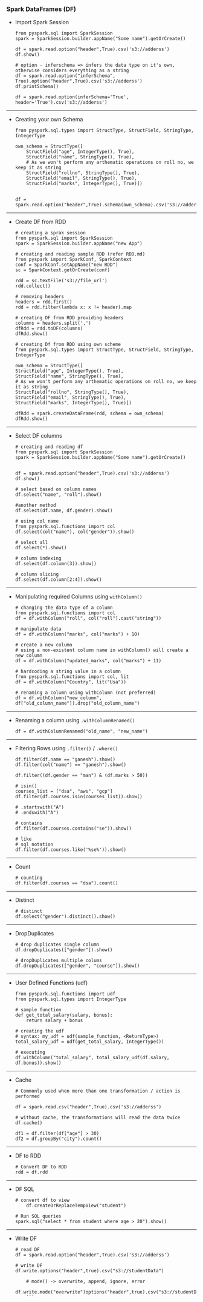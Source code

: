 ### Spark DataFrames (DF)

- Import Spark Session

	```
	from pyspark.sql import SparkSession
	spark = SparkSession.builder.appName("Some name").getOrCreate()

	df = spark.read.option("header",True).csv('s3://adderss')
	df.show()

	# option - inferschema => infers the data type on it's own, otherwise considers everything as a string
	df = spark.read.option("inferSchema", True).option("header",True).csv('s3://adderss')
	df.printSchema()

	df = spark.read.option(inferSchema='True', header='True').csv('s3://adderss')
	```

--------------

- Creating your own Schema

	```
	from pyspark.sql.types import StructType, StructField, StringType, IntegerType

	own_schema = StructType([
		StructField("age", IntegerType(), True),
		StructField("name", StringType(), True),
		# As we won't perform any arthematic operations on roll no, we keep it as string
		StructField("rollno", StringType(), True),
		StructField("email", StringType(), True),
		StructField("marks", IntegerType(), True)])

	
	df = spark.read.option("header",True).schema(own_schema).csv('s3://adderss')
	```

--------------


- Create DF from RDD

	```
	# creating a sprak session
	from pyspark.sql import SparkSession
	spark = SparkSession.builder.appName("new App")
	```
	
	```
	# creating and reading sample RDD (refer RDD.md)
	from pyspark import SparkConf, SparkContext
	conf = SparkConf.setAppName("new RDD")
	sc = SparkContext.getOrCreate(conf)
	
	rdd = sc.textFile('s3://file_url')
	rdd.collect()
	```
	
	```
	# removing headers
	headers = rdd.first()
	rdd = rdd.filter(lambda x: x != header).map
	```
	
	```
	# creating DF from RDD providing headers
	columns = headers.split(',')
	dfRdd = rdd.toDF(columns)
	dfRdd.show()
	```
	
	```
	# creating Df from RDD using own scheme
	from pyspark.sql.types import StructType, StructField, StringType, IntegerType

	own_schema = StructType([
	StructField("age", IntegerType(), True),
	StructField("name", StringType(), True),
	# As we won't perform any arthematic operations on roll no, we keep it as string
	StructField("rollno", StringType(), True),
	StructField("email", StringType(), True),
	StructField("marks", IntegerType(), True)])
	
	dfRdd = spark.createDataFrame(rdd, schema = own_schema)
	dfRdd.show()
	```
	
---------------

- Select DF columns

	```
	# creating and reading df
	from pyspark.sql import SparkSession
	spark = SparkSession.builder.appName("Some name").getOrCreate()


	df = spark.read.option("header",True).csv('s3://adderss')
	df.show()
	```
	
	```
	# select based on column names
	df.select("name", "roll").show()
	
	#another method
	df.select(df.name, df.gender).show()
	```
	
	```
	# using col name
	from pyspark.sql.functions import col
	df.select(col("name"), col("gender")).show()
	```
	
	```
	# select all
	df.select(*).show()
	
	# column indexing
	df.select(df.column(3)).show()
	
	# column slicing
	df.select(df.column[2:4]).show()
	```

------

- Manipulating required Columns using ```withColumn()```
	
	```
	# changing the data type of a column
	from pyspark.sql.functions import col
	df = df.withColumn("roll", col("roll").cast("string"))
	```
	
	```
	# manipulate data
	df = df.withColumn("marks", col("marks") + 10)
	```
	
	```
	# create a new column
	# using a non-existent column name in withColumn() will create a new column
	df = df.withColumn("updated_marks", col("marks") + 11)
	```
	
	```
	# hardcoding a string value in a column
	from pyspark.sql.functions import col, lit
	df = df.withColumn("Country", lit("Usa"))
	```
	
	```
	# renaming a column using withColumn (not preferred)
	df = df.withColumn("new_column", df["old_column_name"]).drop("old_column_name")
	```
	
------

- Renaming a column using ```.withColumnRenamed()```

	```
	df = df.withColumnRenamed("old_name", "new_name")
	```

------

- Filtering Rows using ```.filter()``` / ```.where()```

	```
	df.filter(df.name == "ganesh").show()
	df.filter(col("name") == "ganesh").show()
	
	df.filter((df.gender == "man") & (df.marks > 50))
	```
	
	```
	# isin()
	courses_list = ["dsa", "aws", "gcp"]
	df.filter(df.courses.isin(courses_list)).show()
	
	# .startswith("A")
	# .endswith("A")
	```
	
	```
	# contains
	df.filter(df.courses.contains("se")).show()
	
	# like
	# sql notation
	df.filter(df.courses.like('%se%')).show()
	```
	
-------

- Count

	```
	# counting
	df.filter(df.courses == "dsa").count()
	```
-------

- Distinct

	```
	# distinct
	df.select("gender").distinct().show()
	```
	
-------

- DropDuplicates

	```
	# drop duplicates single column
	df.dropDuplicates(["gender"]).show()
	```
	
	```
	# dropDuplicates multiple colums
	df.dropDuplicates(["gender", "course"]).show()
	```
	
---------

- User Defined Functions (udf)

	```
	from pyspark.sql.functions import udf
	from pyspark.sql.types import IntegerType
	
	# sample function
	def get_total_salary(salary, bonus):
		return salary + bonus
		
	# creating the udf
	# syntax: my_udf = udf(sample_function, <ReturnType>)
	total_salary_udf = udf(get_total_salary, IntegerType())
	
	# executing
	df.withColumn("total_salary", total_salary_udf(df.salary, df.bonus)).show()
	```

-------

- Cache

	```
	# Commonly used when more than one transformation / action is performed

	df = spark.read.csv("header",True).csv('s3://adderss')
	
	# without cache, the transformations will read the data twice
	df.cache()
	
	df1 = df.filter(df["age"] > 30)
	df2 = df.groupBy("city").count()
	```
	
---------

- DF to RDD

	```
 	# Convert DF to RDD
 	rdd = df.rdd
 	```

--------

- DF SQL

  	```
   	# convert df to view
    	df.createOrReplaceTempView("student")

   	# Run SQL queries
   	spark.sql("select * from student where age > 20").show()
   	```

-------

- Write DF

  	```
   	# read DF
   	df = spark.read.option("header",True).csv('s3://adderss')

   	# write DF
   	df.write.options("header",true).csv("s3://studentData")
   	```
   	```
    	# mode() -> overwrite, append, ignore, error
    	df.write.mode("overwrite")options("header",true).csv("s3://studentData")
    	```
    ```
 
